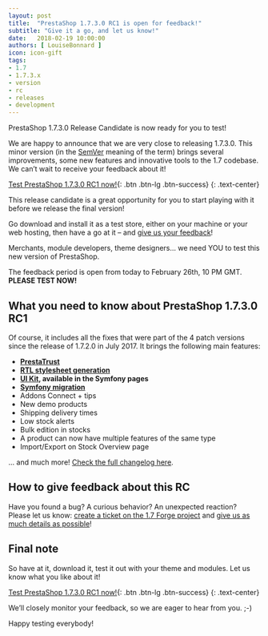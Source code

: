 ```yaml
---
layout: post
title:  "PrestaShop 1.7.3.0 RC1 is open for feedback!"
subtitle: "Give it a go, and let us know!"
date:   2018-02-19 10:00:00
authors: [ LouiseBonnard ]
icon: icon-gift
tags:
- 1.7
- 1.7.3.x
- version
- rc
- releases
- development
---
```

 
PrestaShop 1.7.3.0 Release Candidate is now ready for you to test!

We are happy to announce that we are very close to releasing 1.7.3.0. This minor version (in the [SemVer](http://build.prestashop.com/news/a-more-semantic-versioning-scheme) meaning of the term) brings several improvements, some new features and innovative tools to the 1.7 codebase. We can’t wait to receive your feedback about it!

[Test PrestaShop 1.7.3.0 RC1 now!](https://download.prestashop.com/download/releases/prestashop_1.7.3.0-rc.1.zip){: .btn .btn-lg .btn-success}
{: .text-center}

This release candidate is a great opportunity for you to start playing with it before we release the final version!

Go download and install it as a test store, either on your machine or your web hosting, then have a go at it – and [give us your feedback](http://forge.prestashop.com/secure/CreateIssue%21default.jspa?selectedProjectId=11322&issuetype=1)!

Merchants, module developers, theme designers… we need YOU to test this new version of PrestaShop.

The feedback period is open from today to February 26th, 10 PM GMT. **PLEASE TEST NOW!**
 
## What you need to know about PrestaShop 1.7.3.0 RC1

Of course, it includes all the fixes that were part of the 4 patch versions since the release of 1.7.2.0 in July 2017. It brings the following main features:

- **[PrestaTrust](http://build.prestashop.com/news/everything-you-always-wanted-to-know-about-prestatrust)**
- **[RTL stylesheet generation](http://build.prestashop.com/news/PrestaShop-RTL-project-update)**
- **[UI Kit](http://build.prestashop.com/news/PrestaShop-UI-Kit), available in the Symfony pages**
- **[Symfony migration](http://build.prestashop.com/news/make-back-office-modules-great-again)**
- Addons Connect + tips
- New demo products 
- Shipping delivery times
- Low stock alerts
- Bulk edition in stocks
- A product can now have multiple features of the same type
- Import/Export on Stock Overview page

... and much more! [Check the full changelog here](https://assets.prestashop2.com/fr/system/files/ps_releases/changelog_1.7.3.0-rc.1.txt).

## How to give feedback about this RC

Have you found a bug? A curious behavior? An unexpected reaction? Please let us know: [create a ticket on the 1.7 Forge project](http://forge.prestashop.com/secure/CreateIssue%21default.jspa?selectedProjectId=11322&issuetype=1) and [give us as much details as possible](http://build.prestashop.com/howtos/misc/how-to-create-bug-report)!

## Final note

So have at it, download it, test it out with your theme and modules. Let us know what you like about it!

[Test PrestaShop 1.7.3.0 RC1 now!](https://download.prestashop.com/download/releases/prestashop_1.7.3.0-rc.1.zip){: .btn .btn-lg .btn-success}
{: .text-center}

We’ll closely monitor your feedback, so we are eager to hear from you. ;-)

Happy testing everybody!
